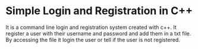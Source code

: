 # Simple Login and Registration in C++
It is a command line login and registration system created with c++.
It register a user with their username and password and add them in a txt file.
By accessing the file it login the user or tell if the user is not registered.
